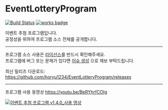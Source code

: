 # EventLotteryProgram
[![Build Status](https://travis-ci.org/horyu1234/EventLotteryProgram.svg?branch=master)](https://travis-ci.org/horyu1234/EventLotteryProgram)
[![works badge](https://cdn.rawgit.com/nikku/works-on-my-machine/v0.2.0/badge.svg)](https://github.com/nikku/works-on-my-machine)

이벤트 추첨 프로그램입니다.  
공정성을 위하여 프로그램 소스 전체를 공개합니다.  

---

프로그램 소스 사용은 [라이선스](https://github.com/horyu1234/EventLotteryProgram/blob/master/LICENSE.md)를 반드시 확인해주세요.  
프로그램에 버그 또는 문제가 있다면 [이슈 생성](https://github.com/horyu1234/EventLotteryProgram/issues/new) 으로 제보 부탁드립니다.

최신 릴리즈 다운로드: https://github.com/horyu1234/EventLotteryProgram/releases

---

프로그램 사용 동영상
https://youtu.be/BeRYhrfCOIg

[![이벤트 추첨 프로그램 v1.4.0_사용 영상](https://img.youtube.com/vi/BeRYhrfCOIg/0.jpg)](https://www.youtube.com/watch?v=BeRYhrfCOIg)
